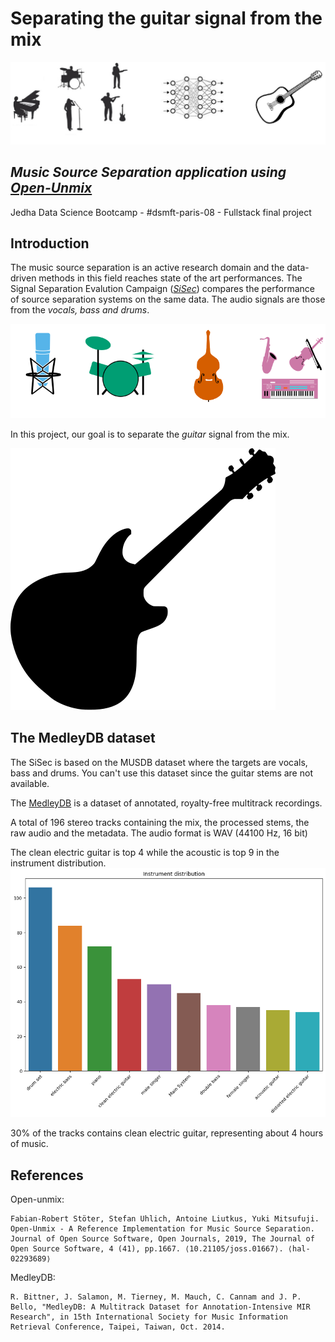 # Separating the guitar signal from the mix
![alt_text](./media/app_header.png)
## _Music Source Separation application using [Open-Unmix](https://github.com/sigsep/open-unmix-pytorch)_

Jedha Data Science Bootcamp - #dsmft-paris-08 - Fullstack final project

## Introduction

The music source separation is an active research domain and the data-driven methods in this field reaches state of the art performances. The Signal Separation Evalution Campaign (*[SiSec](https://sisec18.unmix.app/#/)*) compares the performance of source separation systems on the same data. The audio signals are those from the _vocals, bass and drums_.

![alt_text](./media/sisec.svg)

In this project, our goal is to separate the _guitar_ signal from the mix.

![alt_text](./media/guitar.svg)

## The MedleyDB dataset

The SiSec is based on the MUSDB dataset where the targets are vocals, bass and drums. You can't use this dataset since the guitar stems are not available.

The [MedleyDB](https://medleydb.weebly.com/) is a dataset of annotated, royalty-free multitrack recordings.

A total of 196 stereo tracks containing the mix, the processed stems, the raw audio and the metadata. The audio format is WAV (44100 Hz, 16 bit)

The clean electric guitar is top 4 while the acoustic is top 9 in the instrument distribution.
![alt_text](./medleydb/images/dist_instrument.png)

30% of the tracks contains clean electric guitar, representing about 4 hours of music.



## References
Open-unmix:
```
Fabian-Robert Stöter, Stefan Uhlich, Antoine Liutkus, Yuki Mitsufuji. Open-Unmix - A Reference Implementation for Music Source Separation. Journal of Open Source Software, Open Journals, 2019, The Journal of Open Source Software, 4 (41), pp.1667. ⟨10.21105/joss.01667⟩. ⟨hal-02293689⟩
```

MedleyDB:
```
R. Bittner, J. Salamon, M. Tierney, M. Mauch, C. Cannam and J. P. Bello, "MedleyDB: A Multitrack Dataset for Annotation-Intensive MIR Research", in 15th International Society for Music Information Retrieval Conference, Taipei, Taiwan, Oct. 2014.
```
